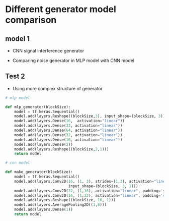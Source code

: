 # Different generator model comparison

## model 1 

- CNN signal interference generator

- Comparing noise generator in MLP model with CNN model

## Test 2

- Using more complex structure of generator

```python
# mlp model

def mlp_generator(blockSize):
    model = tf.keras.Sequential()
    model.add(layers.Reshape((blockSize,3), input_shape=(blockSize, 3)))
    model.add(layers.Dense(16,  activation="linear"))
    model.add(layers.Dense(32, activation="linear"))
    model.add(layers.Dense(64, activation="linear"))
    model.add(layers.Dense(32, activation="linear"))
    model.add(layers.Dense(16, activation="linear"))
    model.add(layers.Dense(2))
    model.add(layers.Reshape((blockSize,2,1)))
    return model

```

```python
# cnn model

def make_generator(blockSize):
    model = tf.keras.Sequential()
    model.add(layers.Conv2D(16, (1, 3), strides=(1,3), activation="linear",
                            input_shape=(blockSize, 3, 1)))
    model.add(layers.Conv2D(32, (1,16), activation="linear", padding='same'))
    model.add(layers.Conv2D(16, (1,32), activation="linear", padding='same'))
    model.add(layers.Reshape((blockSize, 16, 1)))
    model.add(layers.AveragePooling2D((1,8)))
    model.add(layers.Dense(1))
    return model

```